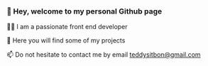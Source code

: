 ### 👋 Hey, welcome to my personal Github page

🧑‍💻 I am a passionate front end developer

🌱 Here you will find some of my projects

📫 Do not hesitate to contact me by email teddysitbon@gmail.com
